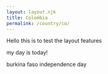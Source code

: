 ```yaml
---
layout: layout.njk
title: Colombia
permalink: /country/co/
---
```


Hello
this is to test the layout features

my day is today!


burkina faso independence day
